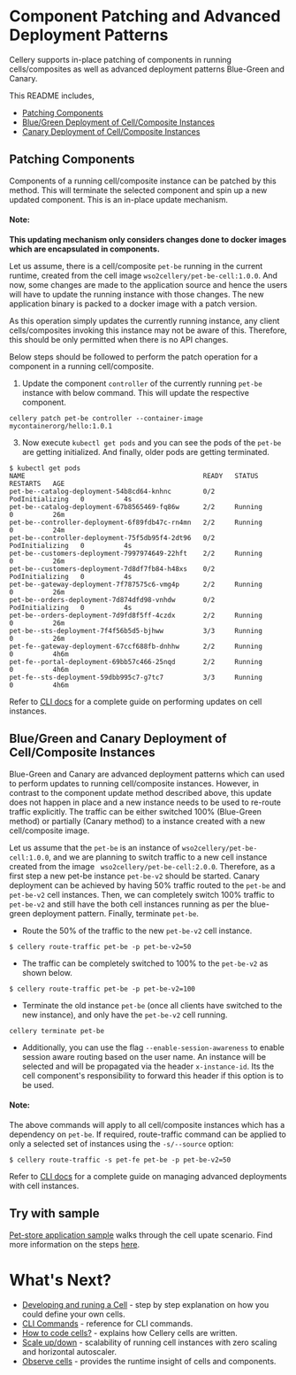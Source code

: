 # Component Patching and Advanced Deployment Patterns

Cellery supports in-place patching of components in running cells/composites as well as advanced deployment patterns Blue-Green and Canary. 

This README includes,

- [Patching Components](#patching-components)
- [Blue/Green Deployment of Cell/Composite Instances](#bluegreen-and-canary-deployment-of-cell-instances)
- [Canary Deployment of Cell/Composite Instances](#bluegreen-and-canary-deployment-of-cell-instances)

## Patching Components
Components of a running cell/composite instance can be patched by this method. This will terminate the selected component and spin up a new updated component. This is an in-place update mechanism.

#### Note:
__This updating mechanism only considers changes done to docker images which are encapsulated in components.__
 
Let us assume, there is a cell/composite `pet-be` running in the current runtime, created from the cell image `wso2cellery/pet-be-cell:1.0.0`. 
And now, some changes are made to the application source and hence the users will have to update the running instance with those changes.
The new application binary is packed to a docker image with a patch version. 

As this operation simply updates the currently running instance, any client cells/composites invoking this instance may not be aware of this. 
Therefore, this should be only permitted when there is no API changes. 
 
Below steps should be followed to perform the patch operation for a component in a running cell/composite. 
 
1) Update the component `controller` of the currently running `pet-be` instance with below command. This will update the respective component.
```
cellery patch pet-be controller --container-image mycontainerorg/hello:1.0.1
```
3) Now execute `kubectl get pods` and you can see the pods of the `pet-be` are getting initialized. And finally, older pods are getting terminated.
```
$ kubectl get pods
NAME                                             READY   STATUS            RESTARTS   AGE
pet-be--catalog-deployment-54b8cd64-knhnc        0/2     PodInitializing   0          4s
pet-be--catalog-deployment-67b8565469-fq86w      2/2     Running           0          26m
pet-be--controller-deployment-6f89fdb47c-rn4mn   2/2     Running           0          24m
pet-be--controller-deployment-75f5db95f4-2dt96   0/2     PodInitializing   0          4s
pet-be--customers-deployment-7997974649-22hft    2/2     Running           0          26m
pet-be--customers-deployment-7d8df7fb84-h48xs    0/2     PodInitializing   0          4s
pet-be--gateway-deployment-7f787575c6-vmg4p      2/2     Running           0          26m
pet-be--orders-deployment-7d874dfd98-vnhdw       0/2     PodInitializing   0          4s
pet-be--orders-deployment-7d9fd8f5ff-4czdx       2/2     Running           0          26m
pet-be--sts-deployment-7f4f56b5d5-bjhww          3/3     Running           0          26m
pet-fe--gateway-deployment-67ccf688fb-dnhhw      2/2     Running           0          4h6m
pet-fe--portal-deployment-69bb57c466-25nqd       2/2     Running           0          4h6m
pet-fe--sts-deployment-59dbb995c7-g7tc7          3/3     Running           0          4h6m
```
Refer to [CLI docs](cli-reference.md#cellery-update) for a complete guide on performing updates on cell instances.

## Blue/Green and Canary Deployment of Cell/Composite Instances
Blue-Green and Canary are advanced deployment patterns which can used to perform updates to running cell/composite instances. 
However, in contrast to the component update method described above, this update does not happen in place and a new instance needs to be used to re-route traffic explicitly. 
The traffic can be either switched 100% (Blue-Green method) or partially (Canary method) to a instance created with a new cell/composite image. 

Let us assume that the `pet-be` is an instance of `wso2cellery/pet-be-cell:1.0.0`, and we are planning to switch traffic to a new cell instance created from the image ` wso2cellery/pet-be-cell:2.0.0`.
Therefore, as a first step a new pet-be instance `pet-be-v2` should be started. Canary deployment can be achieved by having 50% traffic routed to the `pet-be` and `pet-be-v2` 
cell instances. Then, we can  completely switch 100% traffic to `pet-be-v2` and still have the both cell instances running as per the blue-green deployment pattern. Finally, terminate `pet-be`.

- Route the 50% of the traffic to the new `pet-be-v2` cell instance. 
```
$ cellery route-traffic pet-be -p pet-be-v2=50
```

- The traffic can be completely switched to 100% to the `pet-be-v2` as shown below. 
```
$ cellery route-traffic pet-be -p pet-be-v2=100
```
- Terminate the old instance `pet-be` (once all clients have switched to the new instance), and only have the `pet-be-v2` cell running. 
```
cellery terminate pet-be
```
- Additionally, you can use the flag `--enable-session-awareness` to enable session aware routing based on the user name. 
An instance will be selected and will be propagated via the header `x-instance-id`. Its the cell component's responsibility to forward this header if this option is to be used.

#### Note:
The above commands will apply to all cell/composite instances which has a dependency on `pet-be`. If required, route-traffic command can be applied to only a selected set of instances
using the `-s/--source` option:
```
$ cellery route-traffic -s pet-fe pet-be -p pet-be-v2=50
```
Refer to [CLI docs](cli-reference.md#cellery-route-traffic) for a complete guide on managing advanced deployments with cell instances.

## Try with sample
[Pet-store application sample](https://github.com/wso2-cellery/samples/tree/master/cells/pet-store) walks through the cell upate scenario. 
Find more information on the steps [here](https://github.com/wso2-cellery/samples/blob/master/docs/pet-store/update-cell.md).

# What's Next?
- [Developing and runing a Cell](writing-a-cell.md) - step by step explanation on how you could define your own cells.
- [CLI Commands](cli-reference.md) - reference for CLI commands.
- [How to code cells?](cellery-syntax.md) - explains how Cellery cells are written.
- [Scale up/down](cell-scaling.md) - scalability of running cell instances with zero scaling and horizontal autoscaler.
- [Observe cells](cellery-observability.md) - provides the runtime insight of cells and components.

